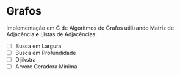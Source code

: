 # Grafos

Implementação em C de Algoritmos de Grafos utilizando Matriz de Adjacência **e** Listas de Adjacências:

- [ ] Busca em Largura
- [ ] Busca em Profundidade
- [ ] Dijikstra
- [ ] Arvore Geradora Mínima
